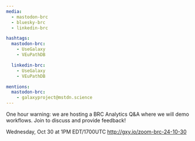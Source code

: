 ```yaml
---
media:
  - mastodon-brc
  - bluesky-brc
  - linkedin-brc

hashtags:
  mastodon-brc:
    - UseGalaxy
    - VEuPathDB

  linkedin-brc:
    - UseGalaxy
    - VEuPathDB

mentions:
  mastodon-brc:
    - galaxyproject@mstdn.science
---
```


One hour warning: we are hosting a BRC Analytics Q&A where we will demo
workflows. Join to discuss and provide feedback!

Wednesday, Oct 30 at 1PM EDT/1700UTC
http://gxy.io/zoom-brc-24-10-30
